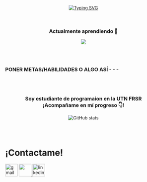 <div align= "center"><a href="https://git.io/typing-svg"><img src="https://readme-typing-svg.demolab.com?font=Fira+Code&size=35&duration=3500&pause=1000&center=true&vCenter=true&width=500&lines=%C2%A1Hola%F0%9F%91%8B!+Soy+Santino+%F0%9F%91%A8%F0%9F%8F%BB%E2%80%8D%F0%9F%92%BB" alt="Typing SVG" /></a> </div>
<br></br>

<h3 align="center"> Actualmente aprendiendo 🧠 </h3>
<!---
<p align="center">
  <a href="https://www.java.com" target="_blank" rel="noreferrer"> <img src="https://www.vectorlogo.zone/logos/git-scm/git-scm-icon.svg" alt="git" width="40" height="40"/> </a> 
  <a href="https://www.w3.org/html/" target="_blank" rel="noreferrer"><img src="https://raw.githubusercontent.com/devicons/devicon/master/icons/java/java-original.svg" alt="java" width="40" height="40"/> </a> 
  <a href="https://developer.mozilla.org/en-US/docs/Web/JavaScript" target="_blank" rel="noreferrer"> <img src="https://raw.githubusercontent.com/devicons/devicon/master/icons/javascript/javascript-original.svg" alt="javascript" width="40" height="40"/> </a> 
  <a href="https://www.python.org" target="_blank" rel="noreferrer"> <img src="https://raw.githubusercontent.com/devicons/devicon/master/icons/python/python-original.svg" alt="python" width="40" height="40"/> </a> </p> <br>
  --->
<p align="center">
    <img src="https://skillicons.dev/icons?i=git,github,java,js,py&perline=14" />
</p>
<br></br>
<h3> PONER METAS/HABILIDADES O ALGO ASÍ
-
-
-
</h3>
<br></br>

<h3 align="center"> Soy estudiante de <strong> programaion </strong> en la UTN FRSR <br> ¡Acompañame en mí progreso 👇!</h3> 
<!---
![Top Langs](https://github-readme-stats.vercel.app/api/top-langs/?username=santinonunez&layout=compact)
![](https://streak-stats.demolab.com?user=SantinoNunez&theme=github-dark-blue&locale=es&mode=weekly&card_width=479&sideNums=2C1DEB&border=0AEBDE&stroke=08E9EB&fire=EB1818)
--->
<div align="center">
  
  ![GitHub stats](https://github-readme-stats.vercel.app/api?username=santinonunez&show_icons=true&theme=transparent&border_color=0AEBDE)
</div>
<br></br>

<h1 align="left">¡Contactame!</h1>
  <div align="left">
    <a href="https://santinunez130@gmail.com"> <img src="https://user-images.githubusercontent.com/76783198/182482940-c4a2a044-de93-4450-b354-9628cbb175c9.svg"alt= "gmail"width="40" height="40"/></a>
    <a href="https://discord.com/users/742591735829626993">  <img src="https://skillicons.dev/icons?i=discord&perline=14" width="40" height="40" />
    <!--- PONER MI LINK DE LINKEDIN CUANDO TENGA --->
    <a href="https://www.linkedin.com/in/1010nishan/" target="blank"><img src="https://user-images.githubusercontent.com/88904952/234979284-68c11d7f-1acc-4f0c-ac78-044e1037d7b0.png" alt="linkedin" height="40" width="40" /></a>
  </div>
</a>
